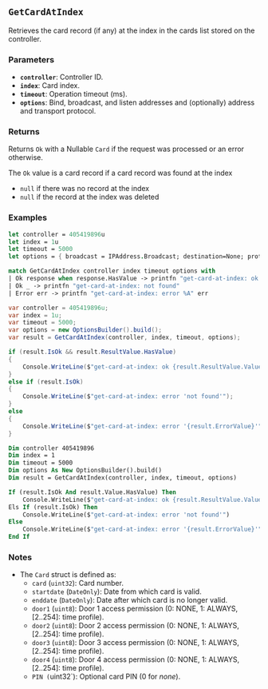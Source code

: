 ## `GetCardAtIndex`

Retrieves the card record (if any) at the index in the cards list stored on the controller.

### Parameters
- **`controller`**: Controller ID.
- **`index`**: Card index.
- **`timeout`**: Operation timeout (ms).
- **`options`**: Bind, broadcast, and listen addresses and (optionally) address and transport protocol.

### Returns
Returns `Ok` with a Nullable `Card` if the request was processed or an error otherwise. 

The `Ok` value is a card record if a card record was found at the index
- `null` if there was no record at the index
- `null` if the record at the index was deleted

### Examples

```fsharp
let controller = 405419896u
let index = 1u
let timeout = 5000
let options = { broadcast = IPAddress.Broadcast; destination=None; protocol=None; debug = true }

match GetCardAtIndex controller index timeout options with
| Ok response when response.HasValue -> printfn "get-card-at-index: ok %A" response.Value
| Ok _ -> printfn "get-card-at-index: not found"
| Error err -> printfn "get-card-at-index: error %A" err
```

```csharp
var controller = 405419896u;
var index = 1u;
var timeout = 5000;
var options = new OptionsBuilder().build();
var result = GetCardAtIndex(controller, index, timeout, options);

if (result.IsOk && result.ResultValue.HasValue)
{
    Console.WriteLine($"get-card-at-index: ok {result.ResultValue.Value}");
}
else if (result.IsOk)
{
    Console.WriteLine($"get-card-at-index: error 'not found'");
}
else
{
    Console.WriteLine($"get-card-at-index: error '{result.ErrorValue}'");
}
```

```vb
Dim controller 405419896
Dim index = 1
Dim timeout = 5000
Dim options As New OptionsBuilder().build()
Dim result = GetCardAtIndex(controller, index, timeout, options)

If (result.IsOk And result.Value.HasValue) Then
    Console.WriteLine($"get-card-at-index: ok {result.ResultValue.Value}")
Els If (result.IsOk) Then
    Console.WriteLine($"get-card-at-index: error 'not found'")
Else
    Console.WriteLine($"get-card-at-index: error '{result.ErrorValue}'")
End If
```

### Notes
- The `Card` struct is defined as:
  - `card` (`uint32`): Card number.
  - `startdate` (`DateOnly`): Date from which card is valid.
  - `enddate` (`DateOnly`): Date after which card is no longer valid.
  - `door1` (`uint8`): Door 1 access permission (0: NONE, 1: ALWAYS, [2..254]: time profile).
  - `door2` (`uint8`): Door 2 access permission (0: NONE, 1: ALWAYS, [2..254]: time profile).
  - `door3` (`uint8`): Door 3 access permission (0: NONE, 1: ALWAYS, [2..254]: time profile).
  - `door4` (`uint8`): Door 4 access permission (0: NONE, 1: ALWAYS, [2..254]: time profile).
  - `PIN (`uint32`): Optional card PIN (0 for _none_).


